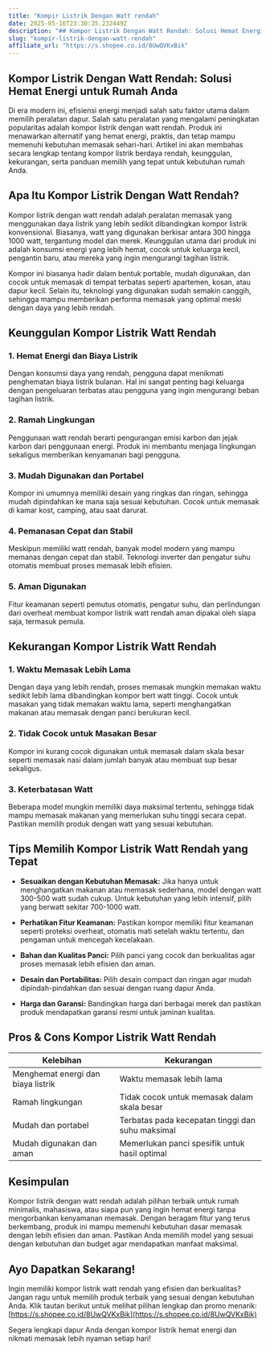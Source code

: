 ```yaml
---
title: "Kompir Listrik Dengan Watt rendah"
date: 2025-05-16T23:30:35.232449Z
description: "## Kompor Listrik Dengan Watt Rendah: Solusi Hemat Energi untuk Rumah Anda..."
slug: "kompir-listrik-dengan-watt-rendah"
affiliate_url: "https://s.shopee.co.id/8UwQVKxBik"
---
```

## Kompor Listrik Dengan Watt Rendah: Solusi Hemat Energi untuk Rumah Anda

Di era modern ini, efisiensi energi menjadi salah satu faktor utama dalam memilih peralatan dapur. Salah satu peralatan yang mengalami peningkatan popularitas adalah kompor listrik dengan watt rendah. Produk ini menawarkan alternatif yang hemat energi, praktis, dan tetap mampu memenuhi kebutuhan memasak sehari-hari. Artikel ini akan membahas secara lengkap tentang kompor listrik berdaya rendah, keunggulan, kekurangan, serta panduan memilih yang tepat untuk kebutuhan rumah Anda.

## Apa Itu Kompor Listrik Dengan Watt Rendah?

Kompor listrik dengan watt rendah adalah peralatan memasak yang menggunakan daya listrik yang lebih sedikit dibandingkan kompor listrik konvensional. Biasanya, watt yang digunakan berkisar antara 300 hingga 1000 watt, tergantung model dan merek. Keunggulan utama dari produk ini adalah konsumsi energi yang lebih hemat, cocok untuk keluarga kecil, pengantin baru, atau mereka yang ingin mengurangi tagihan listrik.

Kompor ini biasanya hadir dalam bentuk portable, mudah digunakan, dan cocok untuk memasak di tempat terbatas seperti apartemen, kosan, atau dapur kecil. Selain itu, teknologi yang digunakan sudah semakin canggih, sehingga mampu memberikan performa memasak yang optimal meski dengan daya yang lebih rendah.

## Keunggulan Kompor Listrik Watt Rendah

### 1. Hemat Energi dan Biaya Listrik

Dengan konsumsi daya yang rendah, pengguna dapat menikmati penghematan biaya listrik bulanan. Hal ini sangat penting bagi keluarga dengan pengeluaran terbatas atau pengguna yang ingin mengurangi beban tagihan listrik.

### 2. Ramah Lingkungan

Penggunaan watt rendah berarti pengurangan emisi karbon dan jejak karbon dari penggunaan energi. Produk ini membantu menjaga lingkungan sekaligus memberikan kenyamanan bagi pengguna.

### 3. Mudah Digunakan dan Portabel

Kompor ini umumnya memiliki desain yang ringkas dan ringan, sehingga mudah dipindahkan ke mana saja sesuai kebutuhan. Cocok untuk memasak di kamar kost, camping, atau saat darurat.

### 4. Pemanasan Cepat dan Stabil

Meskipun memiliki watt rendah, banyak model modern yang mampu memanas dengan cepat dan stabil. Teknologi inverter dan pengatur suhu otomatis membuat proses memasak lebih efisien.

### 5. Aman Digunakan

Fitur keamanan seperti pemutus otomatis, pengatur suhu, dan perlindungan dari overheat membuat kompor listrik watt rendah aman dipakai oleh siapa saja, termasuk pemula.

## Kekurangan Kompor Listrik Watt Rendah

### 1. Waktu Memasak Lebih Lama

Dengan daya yang lebih rendah, proses memasak mungkin memakan waktu sedikit lebih lama dibandingkan kompor bert watt tinggi. Cocok untuk masakan yang tidak memakan waktu lama, seperti menghangatkan makanan atau memasak dengan panci berukuran kecil.

### 2. Tidak Cocok untuk Masakan Besar

Kompor ini kurang cocok digunakan untuk memasak dalam skala besar seperti memasak nasi dalam jumlah banyak atau membuat sup besar sekaligus.

### 3. Keterbatasan Watt

Beberapa model mungkin memiliki daya maksimal tertentu, sehingga tidak mampu memasak makanan yang memerlukan suhu tinggi secara cepat. Pastikan memilih produk dengan watt yang sesuai kebutuhan.

## Tips Memilih Kompor Listrik Watt Rendah yang Tepat

- **Sesuaikan dengan Kebutuhan Memasak:** Jika hanya untuk menghangatkan makanan atau memasak sederhana, model dengan watt 300-500 watt sudah cukup. Untuk kebutuhan yang lebih intensif, pilih yang berwatt sekitar 700-1000 watt.

- **Perhatikan Fitur Keamanan:** Pastikan kompor memiliki fitur keamanan seperti proteksi overheat, otomatis mati setelah waktu tertentu, dan pengaman untuk mencegah kecelakaan.

- **Bahan dan Kualitas Panci:** Pilih panci yang cocok dan berkualitas agar proses memasak lebih efisien dan aman.

- **Desain dan Portabilitas:** Pilih desain compact dan ringan agar mudah dipindah-pindahkan dan sesuai dengan ruang dapur Anda.

- **Harga dan Garansi:** Bandingkan harga dari berbagai merek dan pastikan produk mendapatkan garansi resmi untuk jaminan kualitas.

## Pros & Cons Kompor Listrik Watt Rendah

| Kelebihan | Kekurangan |
| --- | --- |
| Menghemat energi dan biaya listrik | Waktu memasak lebih lama |
| Ramah lingkungan | Tidak cocok untuk memasak dalam skala besar |
| Mudah dan portabel | Terbatas pada kecepatan tinggi dan suhu maksimal |
| Mudah digunakan dan aman | Memerlukan panci spesifik untuk hasil optimal |

## Kesimpulan

Kompor listrik dengan watt rendah adalah pilihan terbaik untuk rumah minimalis, mahasiswa, atau siapa pun yang ingin hemat energi tanpa mengorbankan kenyamanan memasak. Dengan beragam fitur yang terus berkembang, produk ini mampu memenuhi kebutuhan dasar memasak dengan lebih efisien dan aman. Pastikan Anda memilih model yang sesuai dengan kebutuhan dan budget agar mendapatkan manfaat maksimal.

## Ayo Dapatkan Sekarang!

Ingin memiliki kompor listrik watt rendah yang efisien dan berkualitas? Jangan ragu untuk memilih produk terbaik yang sesuai dengan kebutuhan Anda. Klik tautan berikut untuk melihat pilihan lengkap dan promo menarik: [https://s.shopee.co.id/8UwQVKxBik](https://s.shopee.co.id/8UwQVKxBik)

Segera lengkapi dapur Anda dengan kompor listrik hemat energi dan nikmati memasak lebih nyaman setiap hari!